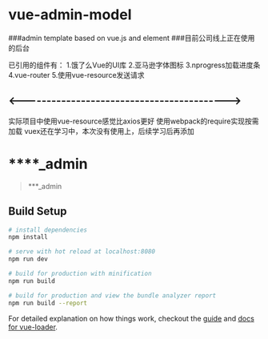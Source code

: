 # vue-admin-model

###admin template based on vue.js and element
###目前公司线上正在使用的后台

已引用的组件有：
  1.饿了么Vue的UI库
  2.亚马逊字体图标
  3.nprogress加载进度条
  4.vue-router
  5.使用vue-resource发送请求
  
## <------------------------------------------>
实际项目中使用vue-resource感觉比axios更好
使用webpack的require实现按需加载
vuex还在学习中，本次没有使用上，后续学习后再添加
# ****_admin

> ***_admin

## Build Setup

``` bash
# install dependencies
npm install

# serve with hot reload at localhost:8080
npm run dev

# build for production with minification
npm run build

# build for production and view the bundle analyzer report
npm run build --report
```

For detailed explanation on how things work, checkout the [guide](http://vuejs-templates.github.io/webpack/) and [docs for vue-loader](http://vuejs.github.io/vue-loader).
